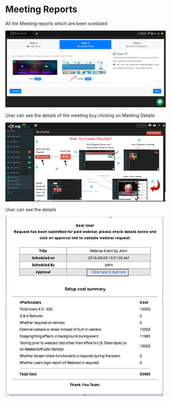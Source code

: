 # Meeting Reports

All the Meeting reports which are been sceduled

![](../.gitbook/assets/image%20%28282%29.png)

User can see the details of the meeting buy clicking on Meeting Details

![](../.gitbook/assets/image%20%2870%29.png)

User can see the details

![](../.gitbook/assets/image%20%2867%29.png)

